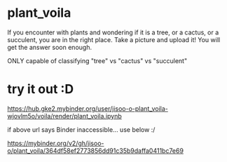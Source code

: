 # plant_voila

If you encounter with plants and wondering if it is a tree, or a cactus, or a succulent, you are in the right place. 
Take a picture and upload it!
You will get the answer soon enough.

ONLY capable of classifying "tree" vs "cactus" vs "succulent"


# try it out :D

https://hub.gke2.mybinder.org/user/jisoo-o-plant_voila-wjovlm5o/voila/render/plant_voila.ipynb

if above url says Binder inaccessible... use below :/ 

https://mybinder.org/v2/gh/jisoo-o/plant_voila/364df58ef2773856dd91c35b9daffa0411bc7e69

